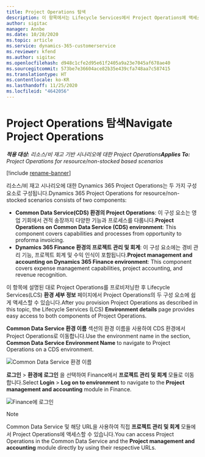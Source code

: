 ```yaml
---
title: Project Operations 탐색
description: 이 항목에서는 Lifecycle Services에서 Project Operations에 액세스하는 방법에 대한 정보를 제공합니다.
author: sigitac
manager: Annbe
ms.date: 10/28/2020
ms.topic: article
ms.service: dynamics-365-customerservice
ms.reviewer: kfend
ms.author: sigitac
ms.openlocfilehash: d948c1cfe2d95e61f2405a9a23e7045af678ae40
ms.sourcegitcommit: 573be7e36604ace82b35e439cfa748aa7c587415
ms.translationtype: HT
ms.contentlocale: ko-KR
ms.lasthandoff: 11/25/2020
ms.locfileid: "4642056"
---
```

# <a name="navigate-project-operations"></a><span data-ttu-id="23a30-103">Project Operations 탐색</span><span class="sxs-lookup"><span data-stu-id="23a30-103">Navigate Project Operations</span></span>

<span data-ttu-id="23a30-104">_**적용 대상:** 리소스/비 재고 기반 시나리오에 대한 Project Operations_</span><span class="sxs-lookup"><span data-stu-id="23a30-104">_**Applies To:** Project Operations for resource/non-stocked based scenarios_</span></span>

[!include [rename-banner](~/includes/cc-data-platform-banner.md)]

<span data-ttu-id="23a30-105">리소스/비 재고 시나리오에 대한 Dynamics 365 Project Operations는 두 가지 구성 요소로 구성됩니다.</span><span class="sxs-lookup"><span data-stu-id="23a30-105">Dynamics 365 Project Operations for resource/non-stocked scenarios consists of two components:</span></span> 

 - <span data-ttu-id="23a30-106">**Common Data Service(CDS) 환경의 Project Operations**: 이 구성 요소는 영업 기회에서 견적 송장까지 다양한 기능과 프로세스를 다룹니다.</span><span class="sxs-lookup"><span data-stu-id="23a30-106">**Project Operations on Common Data Service (CDS) environment**: This component covers capabilities and processes from opportunity to proforma invoicing.</span></span> 
 - <span data-ttu-id="23a30-107">**Dynamics 365 Finance 환경의 프로젝트 관리 및 회계**: 이 구성 요소에는 경비 관리 기능, 프로젝트 회계 및 수익 인식이 포함됩니다.</span><span class="sxs-lookup"><span data-stu-id="23a30-107">**Project management and accounting on Dynamics 365 Finance environment**: This component covers expense management capabilities, project accounting, and revenue recognition.</span></span> 

<span data-ttu-id="23a30-108">이 항목에 설명된 대로 Project Operations를 프로비저닝한 후 Lifecycle Services(LCS) **환경 세부 정보** 페이지에서 Project Operations의 두 구성 요소에 쉽게 액세스할 수 있습니다.</span><span class="sxs-lookup"><span data-stu-id="23a30-108">After you provision Project Operations as described in this topic, the Lifecycle Services (LCS) **Environment details** page provides easy access to both components of Project Operations.</span></span>  

<span data-ttu-id="23a30-109">**Common Data Service 환경 이름** 섹션의 환경 이름을 사용하여 CDS 환경에서 Project Operations로 이동합니다.</span><span class="sxs-lookup"><span data-stu-id="23a30-109">Use the environment name in the section, **Common Data Service Environment Name** to navigate to Project Operations on a CDS environment.</span></span> 

  ![Common Data Service 환경 이름](./media/environment-name.PNG)

<span data-ttu-id="23a30-111">**로그인** > **환경에 로그인** 을 선택하여 Finance에서 **프로젝트 관리 및 회계** 모듈로 이동합니다.</span><span class="sxs-lookup"><span data-stu-id="23a30-111">Select **Login** > **Log on to environment** to navigate to the **Project management and accounting** module in Finance.</span></span>  

   ![Finance에 로그인](./media/environment-login.PNG)

> [!NOTE]
> <span data-ttu-id="23a30-113">Common Data Service 및 해당 URL을 사용하여 직접 **프로젝트 관리 및 회계** 모듈에서 Project Operations에 액세스할 수 있습니다.</span><span class="sxs-lookup"><span data-stu-id="23a30-113">You can access Project Operations in the Common Data Service and the **Project management and accounting** module directly by using their respective URLs.</span></span> 

